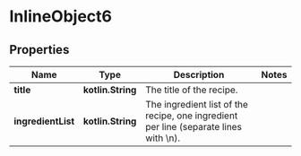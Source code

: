 
# InlineObject6

## Properties
Name | Type | Description | Notes
------------ | ------------- | ------------- | -------------
**title** | **kotlin.String** | The title of the recipe. | 
**ingredientList** | **kotlin.String** | The ingredient list of the recipe, one ingredient per line (separate lines with \\n). | 



